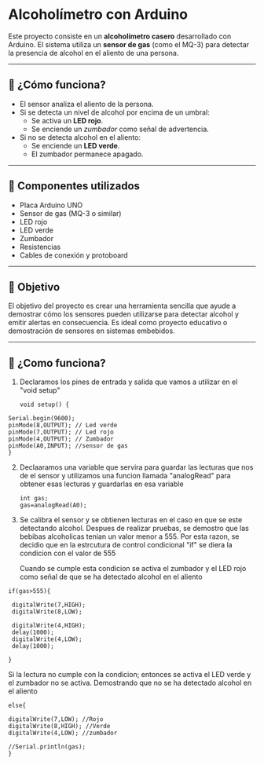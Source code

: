 # Alcoholímetro con Arduino

Este proyecto consiste en un **alcoholímetro casero** desarrollado con Arduino. El sistema utiliza un **sensor de gas** (como el MQ-3) para detectar la presencia de alcohol en el aliento de una persona.

---

## 🔧 ¿Cómo funciona?

- El sensor analiza el aliento de la persona.
- Si se detecta un nivel de alcohol por encima de un umbral:
  - Se activa un **LED rojo**.
  - Se enciende un *zumbador* como señal de advertencia.
- Si no se detecta alcohol en el aliento:
  - Se enciende un **LED verde**.
  - El zumbador permanece apagado.

---

## 🧰 Componentes utilizados

- Placa Arduino UNO
- Sensor de gas (MQ-3 o similar)
- LED rojo
- LED verde
- Zumbador
- Resistencias
- Cables de conexión y protoboard

---

## 🎯 Objetivo

El objetivo del proyecto es crear una herramienta sencilla que ayude a demostrar cómo los sensores pueden utilizarse para detectar alcohol y emitir alertas en consecuencia. Es ideal como proyecto educativo o demostración de sensores en sistemas embebidos.

---

##  🧐 ¿Como funciona?

1. Declaramos los pines de entrada y salida que vamos a utilizar en el "void setup"  
   ```
   void setup() {
  ```
  Serial.begin(9600);
  pinMode(8,OUTPUT); // Led verde 
  pinMode(7,OUTPUT); // Led rojo 
  pinMode(4,OUTPUT); // Zumbador
  pinMode(A0,INPUT); //sensor de gas
}
 ```
2. Declaaramos una variable que servira para guardar las lecturas que nos de el sensor y utilizamos una funcion llamada "analogRead" para obtener esas lecturas y guardarlas en esa variable
   
   ```
   int gas;
   gas=analogRead(A0);
   
   ```
3. Se calibra el sensor y se obtienen lecturas en el caso en que se este detectando alcohol. Despues de realizar pruebas, se demostro que las bebibas alcoholicas tenian un valor menor a 555. Por esta razon, se decidio que en la estrcutura de control condicional "if" se diera la condicion con el valor de 555

   Cuando se cumple esta condicion se activa el zumbador y el LED rojo como señal de que se ha detectado alcohol en el aliento
   
 ```
 if(gas>555){

  digitalWrite(7,HIGH);
  digitalWrite(8,LOW);

  digitalWrite(4,HIGH);
  delay(1000);
  digitalWrite(4,LOW);
  delay(1000);

 }
   ```
Si la lectura no cumple con la condicion; entonces se activa el LED verde y el zumbador no se activa. Demostrando que no se ha detectado alcohol en el aliento

  ```
 else{

  digitalWrite(7,LOW); //Rojo
  digitalWrite(8,HIGH); //Verde
  digitalWrite(4,LOW); //zumbador

  //Serial.println(gas);
 }
   ```
   
  
   

